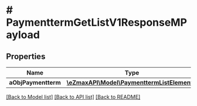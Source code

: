 # # PaymenttermGetListV1ResponseMPayload

## Properties

Name | Type | Description | Notes
------------ | ------------- | ------------- | -------------
**aObjPaymentterm** | [**\eZmaxAPI\Model\PaymenttermListElement[]**](PaymenttermListElement.md) |  |

[[Back to Model list]](../../README.md#models) [[Back to API list]](../../README.md#endpoints) [[Back to README]](../../README.md)

